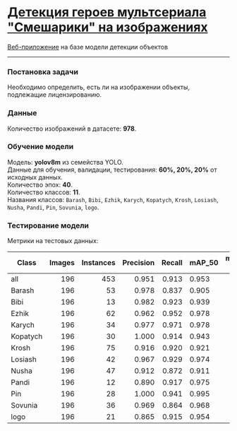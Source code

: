 # [Детекция героев мультсериала "Смешарики" на изображениях](https://smeshariki-detection.streamlit.app/)
[Веб-приложение](https://smeshariki-detection.streamlit.app/) на базе модели детекции объектов

---

### Постановка задачи

Необходимо определить, есть ли на изображении объекты, подлежащие лицензированию.


### Данные

Количество изображений в датасете: **978**.


### Обучение модели

Модель: **yolov8m** из семейства YOLO.  
Данные для обучения, валидации, тестирования: **60%, 20%, 20%** от исходных данных.  
Количество эпох: **40**.  
Количество классов: **11**.  
Названия классов: `Barash`, `Bibi`, `Ezhik`, `Karych`, `Kopatych`, `Krosh`, `Losiash`, `Nusha`, `Pandi`, `Pin`, `Sovunia`, `logo`.


### Тестирование модели

Метрики на тестовых данных:

| Class    | Images | Instances | Precision | Recall | mAP_50| mAP_50-95 |
|----------|-------:|----------:|------:|------:|-------|----------:|
| all      |    196 |       453 | 0.951 | 0.913 | 0.953 |     0.843 |
| Barash   |    196 |        53 | 0.978 | 0.837 | 0.905 |     0.810 |
| Bibi     |    196 |        13 | 0.982 | 0.923 | 0.939 |     0.861 |
| Ezhik    |    196 |        62 | 0.962 | 0.952 | 0.978 |     0.880 |
| Karych   |    196 |        34 | 0.977 | 0.971 | 0.978 |     0.880 |
| Kopatych |    196 |        30 | 1.000 | 0.914 | 0.943 |     0.864 |
| Krosh    |    196 |        75 | 0.916 | 0.920 | 0.921 |     0.803 |
| Losiash  |    196 |        42 | 0.967 | 0.929 | 0.974 |     0.870 |
| Nusha    |    196 |        47 | 0.912 | 0.872 | 0.911 |     0.815 |
| Pandi    |    196 |        12 | 0.890 | 0.917 | 0.975 |     0.810 |
| Pin      |    196 |        28 | 1.000 | 0.941 | 0.995 |     0.827 |
| Sovunia  |    196 |        36 | 0.969 | 0.864 | 0.968 |     0.820 |
| logo     |    196 |        21 | 0.865 | 0.915 | 0.954 |     0.879 |
